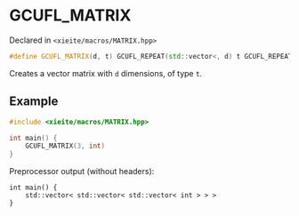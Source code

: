 # GCUFL_MATRIX
Declared in `<xieite/macros/MATRIX.hpp>`
```cpp
#define GCUFL_MATRIX(d, t) GCUFL_REPEAT(std::vector<, d) t GCUFL_REPEAT(>, d)
```
Creates a vector matrix with `d` dimensions, of type `t`.
## Example
```cpp
#include <xieite/macros/MATRIX.hpp>

int main() {
	GCUFL_MATRIX(3, int)
}
```
Preprocessor output (without headers):
```
int main() {
	std::vector< std::vector< std::vector< int > > >
}
```
